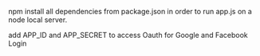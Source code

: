 npm install all dependencies from package.json in order to run app.js on a node local server.

add APP_ID and APP_SECRET to access Oauth for Google and Facebook Login
